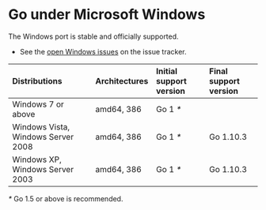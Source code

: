 # Go under Microsoft Windows

The Windows port is stable and officially supported.

  * See the [open Windows issues](https://github.com/golang/go/issues?q=is%3Aopen+is%3Aissue+label%3Aos-windows) on the issue tracker.

| **Distributions**                  | **Architectures** | **Initial support version** | **Final support version** |
|:-----------------------------------|:------------------|:----------------------------|:--------------------------|
| Windows 7 or above                 | amd64, 386        | Go 1 _*_                    |           |
| Windows Vista, Windows Server 2008 | amd64, 386        | Go 1 _*_                    | Go 1.10.3 |
| Windows XP, Windows Server 2003    | amd64, 386        | Go 1 _*_                    | Go 1.10.3 |

_*_ Go 1.5 or above is recommended.